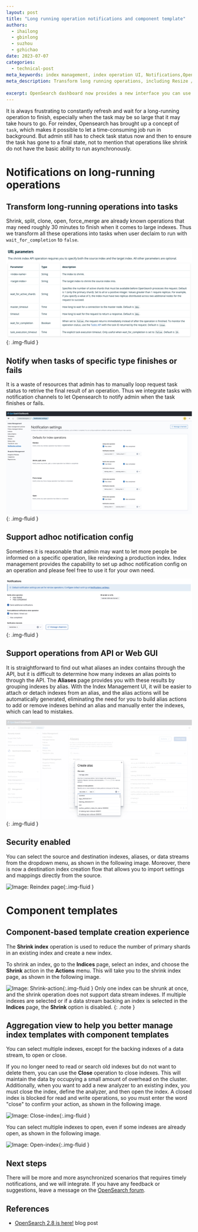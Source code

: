 ```yaml
---
layout: post
title: "Long running operation notifications and component template"
authors:
  - ihailong
  - gbinlong
  - suzhou
  - gzhichao
date: 2023-07-07
categories:
  - technical-post
meta_keywords: index management, index operation UI, Notifications,OpenSearch Dashboards
meta_description: Transform long running operations, including Resize / Open / Force merge, into tasks and provides a mechanism to set up related notifications when specific task completes or fails. Simplify cluster operations with Index Management UI enhancements that enable you to manage component templates in a more user-friendly way.

excerpt: OpenSearch dashboard now provides a new interface you can use to manage  notifications for long running operations and component templates. You can now subscribe a specific task or a type of tasks through all the channels Notification plugin supports.
---
```


It is always frustrating to constantly refresh and wait for a long-running operation to finish, especially when the task may be so large that it may take hours to go. For reindex, Opensearch has brought up a concept of `task`, which makes it possible to let a time-consuming job run in background. But admin still has to check task status now and then to ensure the task has gone to a final state, not to mention that operations like shrink do not have the basic ability to run asynchronously.

# Notifications on long-running operations

## Transform long-running operations into tasks

Shrink, split, clone, open, force_merge are already known operations that may need roughly 30 minutes to finish when it comes to large indexes. Thus we transform all these operations into tasks when user declaim to run with `wait_for_completion` to `false`.

<img src="/assets/media/blog-images/2023-07-07-long-running-operation-and-component-template/transform-operations-into-tasks.png" alt="transform long-running operations into tasks"/>{: .img-fluid }

## Notify when tasks of specific type finishes or fails

It is a waste of resources that admin has to manually loop request task status to retrive the final result of an operation. Thus we integrate tasks with notification channels to let Opensearch to notify admin when the task finishes or fails.

<img src="/assets/media/blog-images/2023-07-07-long-running-operation-and-component-template/notify-when-tasks-of-specific-type-finishes-or-fails.png" alt="Notify when tasks of specific type finishes or fails"/>{: .img-fluid }

## Support adhoc notification config

Sometimes it is reasonable that admin may want to let more people be informed on a specific operation, like reindexing a production index. Index management provides the capability to set up adhoc notification config on an operation and please feel free to use it for your own need.

<img src="/assets/media/blog-images/2023-07-07-long-running-operation-and-component-template/support-adhoc-notification-config.png" alt="Support adhoc notification config"/>{: .img-fluid }

## Support operations from API or Web GUI

It is straightforward to find out what aliases an index contains through the API, but it is difficult to determine how many indexes an alias points to through the API. The **Aliases** page provides you with these results by grouping indexes by alias. With the Index Management UI, it will be easier to attach or detach indexes from an alias, and the alias actions will be automatically generated, eliminating the need for you to build alias actions to add or remove indexes behind an alias and manually enter the indexes, which can lead to mistakes.

<img src="/assets/media/blog-images/2023-02-28-admin-panels-for-index-operations/alias-creation.png" alt="create an alias"/>{: .img-fluid }

## Security enabled

You can select the source and destination indexes, aliases, or data streams from the dropdown menu, as shown in the following image. Moreover, there is now a destination index creation flow that allows you to import settings and mappings directly from the source.

![Image: Reindex page]({{site.baseurl}}/assets/media/blog-images/2023-02-28-admin-panels-for-index-operations/reindex.png){:.img-fluid }

# Component templates

## Component-based template creation experience

The **Shrink index** operation is used to reduce the number of primary shards in an existing index and create a new index.

To shrink an index, go to the **Indices** page, select an index, and choose the **Shrink** action in the **Actions** menu. This will take you to the shrink index page, as shown in the following image.

![Image: Shrink-action]({{site.baseurl}}/assets/media/blog-images/2023-02-28-admin-panels-for-index-operations/shrink-action.jpg){:.img-fluid }
Only one index can be shrunk at once, and the shrink operation does not support data stream indexes. If multiple indexes are selected or if a data stream backing an index is selected in the **Indices** page, the **Shrink** option is disabled.
{: .note }

## Aggregation view to help you better manage index templates with component templates

You can select multiple indexes, except for the backing indexes of a data stream, to open or close.

If you no longer need to read or search old indexes but do not want to delete them, you can use the **Close** operation to close indexes. This will maintain the data by occupying a small amount of overhead on the cluster. Additionally, when you want to add a new analyzer to an existing index, you must close the index, define the analyzer, and then open the index. A closed index is blocked for read and write operations, so you must enter the word "close" to confirm your action, as shown in the following image.

![Image: Close-index]({{site.baseurl}}/assets/media/blog-images/2023-02-28-admin-panels-for-index-operations/close-index.jpg){:.img-fluid }

You can select multiple indexes to open, even if some indexes are already open, as shown in the following image.

![Image: Open-index]({{site.baseurl}}/assets/media/blog-images/2023-02-28-admin-panels-for-index-operations/open-index.jpg){:.img-fluid }

## Next steps

There will be more and more asynchronized scenarios that requires timely notifications, and we will integrate. If you have any feedback or suggestions, leave a message on the [OpenSearch forum](https://forum.opensearch.org/).

## References

- [OpenSearch 2.8 is here!](https://opensearch.org/blog/opensearch-2.8.0-released/) blog post
